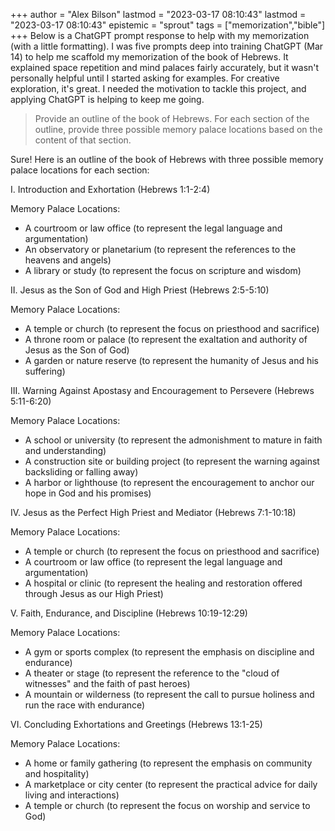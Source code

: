 +++
author = "Alex Bilson"
lastmod = "2023-03-17 08:10:43"
lastmod = "2023-03-17 08:10:43"
epistemic = "sprout"
tags = ["memorization","bible"]
+++
Below is a ChatGPT prompt response to help with my memorization (with a little formatting). I was five prompts deep into training ChatGPT (Mar 14) to help me scaffold my memorization of the book of Hebrews. It explained space repetition and mind palaces fairly accurately, but it wasn't personally helpful until I started asking for examples. For creative exploration, it's great. I needed the motivation to tackle this project, and applying ChatGPT is helping to keep me going.

> Provide an outline of the book of Hebrews. For each section of the outline, provide three possible memory palace locations based on the content of that section.

Sure! Here is an outline of the book of Hebrews with three possible memory palace locations for each section:

I. Introduction and Exhortation (Hebrews 1:1-2:4)

Memory Palace Locations:

- A courtroom or law office (to represent the legal language and argumentation)
- An observatory or planetarium (to represent the references to the heavens and angels)
- A library or study (to represent the focus on scripture and wisdom)

II. Jesus as the Son of God and High Priest (Hebrews 2:5-5:10)

Memory Palace Locations:

- A temple or church (to represent the focus on priesthood and sacrifice)
- A throne room or palace (to represent the exaltation and authority of Jesus as the Son of God)
- A garden or nature reserve (to represent the humanity of Jesus and his suffering)

III. Warning Against Apostasy and Encouragement to Persevere (Hebrews 5:11-6:20)

Memory Palace Locations:

- A school or university (to represent the admonishment to mature in faith and understanding)
- A construction site or building project (to represent the warning against backsliding or falling away)
- A harbor or lighthouse (to represent the encouragement to anchor our hope in God and his promises)

IV. Jesus as the Perfect High Priest and Mediator (Hebrews 7:1-10:18)

Memory Palace Locations:

- A temple or church (to represent the focus on priesthood and sacrifice)
- A courtroom or law office (to represent the legal language and argumentation)
- A hospital or clinic (to represent the healing and restoration offered through Jesus as our High Priest)

V. Faith, Endurance, and Discipline (Hebrews 10:19-12:29)

Memory Palace Locations:

- A gym or sports complex (to represent the emphasis on discipline and endurance)
- A theater or stage (to represent the reference to the "cloud of witnesses" and the faith of past heroes)
- A mountain or wilderness (to represent the call to pursue holiness and run the race with endurance)

VI. Concluding Exhortations and Greetings (Hebrews 13:1-25)

Memory Palace Locations:

- A home or family gathering (to represent the emphasis on community and hospitality)
- A marketplace or city center (to represent the practical advice for daily living and interactions)
- A temple or church (to represent the focus on worship and service to God)
